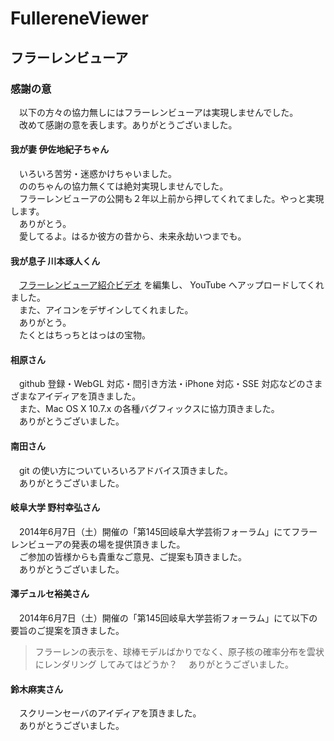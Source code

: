 # FullereneViewer
## フラーレンビューア
### 感謝の意
　以下の方々の協力無しにはフラーレンビューアは実現しませんでした。  
　改めて感謝の意を表します。ありがとうございました。

#### 我が妻 伊佐地紀子ちゃん
　いろいろ苦労・迷惑かけちゃいました。  
　ののちゃんの協力無くては絶対実現しませんでした。  
　フラーレンビューアの公開も２年以上前から押してくれてました。やっと実現します。  
　ありがとう。  
　愛してるよ。はるか彼方の昔から、未来永劫いつまでも。

#### 我が息子 川本琢人くん
　[フラーレンビューア紹介ビデオ](https://www.youtube.com/watch?v=J_qkGaMuqyE) を編集し、 YouTube へアップロードしてくれました。  
　また、アイコンをデザインしてくれました。  
　ありがとう。  
　たくとはちっちとはっはの宝物。

#### 相原さん
　github 登録・WebGL 対応・間引き方法・iPhone 対応・SSE 対応などのさまざまなアイディアを頂きました。  
　また、Mac OS X 10.7.x の各種バグフィックスに協力頂きました。  
　ありがとうございました。

#### 南田さん
　git の使い方についていろいろアドバイス頂きました。  
　ありがとうございました。

#### 岐阜大学 野村幸弘さん
　2014年6月7日（土）開催の「第145回岐阜大学芸術フォーラム」にてフラーレンビューアの発表の場を提供頂きました。  
　ご参加の皆様からも貴重なご意見、ご提案も頂きました。  
　ありがとうございました。

#### 澤デュルセ裕美さん
　2014年6月7日（土）開催の「第145回岐阜大学芸術フォーラム」にて以下の要旨のご提案を頂きました。
> フラーレンの表示を、球棒モデルばかりでなく、原子核の確率分布を雲状にレンダリング
> してみてはどうか？
　ありがとうございました。

#### 鈴木麻実さん
　スクリーンセーバのアイディアを頂きました。  
　ありがとうございました。

